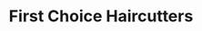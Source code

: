 ---
title: "First Choice Haircutters"
url: /hamilton/first-choice-haircutters/
shop: hairdresser
---